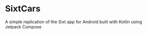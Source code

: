 # SixtCars

A simple replication of the Sixt app for Android built with Kotlin using Jetpack Compose
